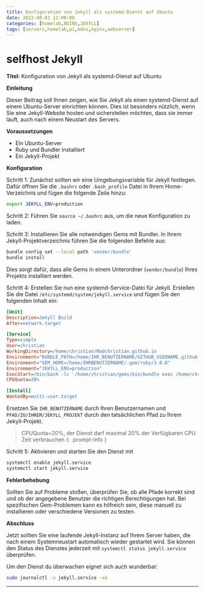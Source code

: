 ```yaml
---
title: Konfiguration von Jekyll als systemd-Dienst auf Ubuntu
date: 2022-08-01 12:00:00
categories: [homelab,NGINX,JEKYLL]
tags: [servers,homelab,pi,mdns,nginx,webserver]
---
```

# **selfhost** Jekyll

**Titel:** Konfiguration von Jekyll als systemd-Dienst auf Ubuntu 

**Einleitung**

Dieser Beitrag soll Ihnen zeigen, wie Sie Jekyll als einen systemd-Dienst auf einem Ubuntu-Server einrichten können. Dies ist besonders nützlich, wenn Sie eine Jekyll-Website hosten und sicherstellen möchten, dass sie immer läuft, auch nach einem Neustart des Servers.

**Voraussetzungen**

- Ein Ubuntu-Server
- Ruby und Bundler installiert
- Ein Jekyll-Projekt

**Konfiguration**

Schritt 1: Zunächst sollten wir eine Umgebungsvariable für Jekyll festlegen. Dafür öffnen Sie die `.bashrc` oder `.bash_profile` Datei in Ihrem Home-Verzeichnis und fügen die folgende Zeile hinzu:

```bash
export JEKYLL_ENV=production
```

Schritt 2: Führen Sie `source ~/.bashrc` aus, um die neue Konfiguration zu laden.

Schritt 3: Installieren Sie alle notwendigen Gems mit Bundler. In Ihrem Jekyll-Projektverzeichnis führen Sie die folgenden Befehle aus:

```bash
bundle config set --local path 'vendor/bundle'
bundle install
```

Dies sorgt dafür, dass alle Gems in einem Unterordner (`vendor/bundle`) Ihres Projekts installiert werden.

Schritt 4: Erstellen Sie nun eine systemd-Service-Datei für Jekyll. Erstellen Sie die Datei `/etc/systemd/system/jekyll.service` und fügen Sie den folgenden Inhalt ein:

```ini
[Unit]
Description=Jekyll Build
After=network.target

[Service]
Type=simple
User=christian
WorkingDirectory=/home/christian/Madchristian.github.io
Environment="BUNDLE_PATH=/home/IHR_BENUTZERNAME/GITHUB_USERNAME.github.io/vendor/bundle"
Environment="GEM_HOME=/home/IHRBENUTZERNAME/.gem/ruby/3.0.0"
Environment="JEKYLL_ENV=production"
ExecStart=/bin/bash -lc '/home/christian/gems/bin/bundle exec /home/christian/gems/bin/jekyll build -w'
CPUQuota=20%

[Install]
WantedBy=multi-user.target
```

Ersetzen Sie `IHR_BENUTZERNAME` durch Ihren Benutzernamen und `PFAD/ZU/IHREM/JEKYLL_PROJEKT` durch den tatsächlichen Pfad zu Ihrem Jekyll-Projekt.

> CPUQuota=20%, der Dienst darf maximal 20% der Verfügbaren CPU Zeit verbrauchen
{: .prompt-info }

Schritt 5: Aktivieren und starten Sie den Dienst mit 
```bash
systemctl enable jekyll.service
systemctl start jekyll.service
``` 

**Fehlerbehebung**

Sollten Sie auf Probleme stoßen, überprüfen Sie, ob alle Pfade korrekt sind und ob der angegebene Benutzer die richtigen Berechtigungen hat. Bei spezifischen Gem-Problemen kann es hilfreich sein, diese manuell zu installieren oder verschiedene Versionen zu testen.

**Abschluss**

Jetzt sollten Sie eine laufende Jekyll-Instanz auf Ihrem Server haben, die nach einem Systemneustart automatisch wieder gestartet wird. Sie können den Status des Dienstes jederzeit mit `systemctl status jekyll.service` überprüfen. 

Um den Dienst du überwachen eignet sich auch wunderbar:
```bash
sudo journalctl -u jekyll.service -xe
```

---
